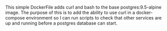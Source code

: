 This simple DockerFile adds curl and bash to the base postgres:9.5-alpine image.
The purpose of this is to add the ability to use curl in a docker-compose environment so I can run scripts to check that other services are
up and running before a postgres database can start.
